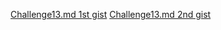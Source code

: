 [Challenge13.md 1st gist](https://gist.github.com/Suraj-kumar00/f429c835260f75f378ca8b4a94aa9a42)
[Challenge13.md 2nd gist](https://gist.github.com/Suraj-kumar00/f39a4c054b56cdb465ae0d7bec01be9f)
